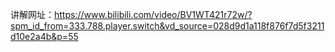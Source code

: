 讲解网址：https://www.bilibili.com/video/BV1WT421r72w/?spm_id_from=333.788.player.switch&vd_source=028d9d1a118f876f7d5f3211d10e2a4b&p=55
